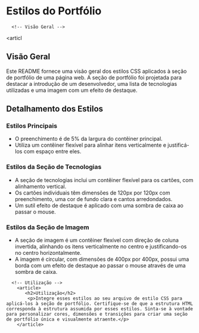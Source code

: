 <h1>Estilos do Portfólio</h1>

      <!-- Visão Geral -->
   <articl     
   <h2>Visão Geral</h2>
         <p>Este README fornece uma visão geral dos estilos CSS aplicados à seção de portfólio de uma página web. A seção de portfólio foi projetada para destacar a introdução de um desenvolvedor, uma lista de tecnologias utilizadas e uma imagem com um efeito de destaque.</p>
        </article>
     <!-- Detalhamento dos Estilos -->
      <article>
        <h2>Detalhamento dos Estilos</h2>
         <!-- Estilos Principais -->
      <section>
             <h3>Estilos Principais</h3>
            <ul>
            <li>O preenchimento é de 5% da largura do contêiner principal.</li>
               <li>Utiliza um contêiner flexível para alinhar itens verticalmente e justificá-los com espaço entre eles.</li>
              </ul>
           </section>
          <!-- Estilos do Conteúdo Principal --         <sect
       <h3>Estilos do Conteúdo Principal</h3>
           <ul>
       <li>O conteúdo principal é estruturado como um contêiner flexível com direção de coluna.</li>
         <li>O cabeçalho (h2) tem um tamanho de fonte de 2,2em e uma margem inferior de 2%.</li>
       <li>Os parágrafos têm uma largura de 75%, um tamanho de fonte de 1,2em e um peso de fonte mais leve (300).</li>
                </ul>
            </section>
           <!-- Estilos da Seção de Tecnologias -->
           <section>
               <h3>Estilos da Seção de Tecnologias</h3>
               <ul>
                   <li>A seção de tecnologias inclui um contêiner flexível para os cartões, com alinhamento vertical.</li>
                 <li>Os cartões individuais têm dimensões de 120px por 120px com preenchimento, uma cor de fundo clara e cantos arredondados.</li>
                    <li>Um sutil efeito de destaque é aplicado com uma sombra de caixa ao passar o mouse.</li>
                </ul>
           </section>
           <!-- Estilos da Seção de Imagem -->
          <section>
                <h3>Estilos da Seção de Imagem</h3>
               <ul>
                    <li>A seção de imagem é um contêiner flexível com direção de coluna invertida, alinhando os itens verticalmente no centro e justificando-os no centro horizontalmente.</li>
                    <li>A imagem é circular, com dimensões de 400px por 400px, possui uma borda com um efeito de destaque ao passar o mouse através de uma sombra de caixa.</li>
               </ul>
            </section>
      </article>

      <!-- Utilização -->
        <article>
           <h2>Utilização</h2>
            <p>Integre esses estilos ao seu arquivo de estilo CSS para aplicá-los à seção de portfólio. Certifique-se de que a estrutura HTML corresponda à estrutura assumida por esses estilos. Sinta-se à vontade para personalizar cores, dimensões e transições para criar uma seção de portfólio única e visualmente atraente.</p>
        </article>
